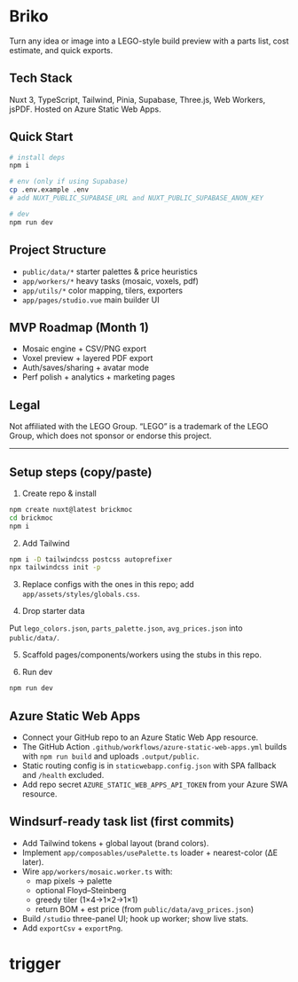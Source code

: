 # Briko

Turn any idea or image into a LEGO-style build preview with a parts list, cost estimate, and quick exports.

## Tech Stack
Nuxt 3, TypeScript, Tailwind, Pinia, Supabase, Three.js, Web Workers, jsPDF. Hosted on Azure Static Web Apps.

## Quick Start
```bash
# install deps
npm i

# env (only if using Supabase)
cp .env.example .env
# add NUXT_PUBLIC_SUPABASE_URL and NUXT_PUBLIC_SUPABASE_ANON_KEY

# dev
npm run dev
```

## Project Structure

- `public/data/*` starter palettes & price heuristics
- `app/workers/*` heavy tasks (mosaic, voxels, pdf)
- `app/utils/*` color mapping, tilers, exporters
- `app/pages/studio.vue` main builder UI

## MVP Roadmap (Month 1)

- Mosaic engine + CSV/PNG export
- Voxel preview + layered PDF export
- Auth/saves/sharing + avatar mode
- Perf polish + analytics + marketing pages

## Legal

Not affiliated with the LEGO Group. “LEGO” is a trademark of the LEGO Group, which does not sponsor or endorse this project.

---

## Setup steps (copy/paste)

1) Create repo & install
```bash
npm create nuxt@latest brickmoc
cd brickmoc
npm i
```

2) Add Tailwind
```bash
npm i -D tailwindcss postcss autoprefixer
npx tailwindcss init -p
```

3) Replace configs with the ones in this repo; add `app/assets/styles/globals.css`.

4) Drop starter data

Put `lego_colors.json`, `parts_palette.json`, `avg_prices.json` into `public/data/`.

5) Scaffold pages/components/workers using the stubs in this repo.

6) Run dev
```bash
npm run dev
```

## Azure Static Web Apps

- Connect your GitHub repo to an Azure Static Web App resource.
- The GitHub Action `.github/workflows/azure-static-web-apps.yml` builds with `npm run build` and uploads `.output/public`.
- Static routing config is in `staticwebapp.config.json` with SPA fallback and `/health` excluded.
- Add repo secret `AZURE_STATIC_WEB_APPS_API_TOKEN` from your Azure SWA resource.

## Windsurf-ready task list (first commits)

- Add Tailwind tokens + global layout (brand colors).
- Implement `app/composables/usePalette.ts` loader + nearest-color (ΔE later).
- Wire `app/workers/mosaic.worker.ts` with:
  - map pixels → palette
  - optional Floyd–Steinberg
  - greedy tiler (1×4→1×2→1×1)
  - return BOM + est price (from `public/data/avg_prices.json`)
- Build `/studio` three-panel UI; hook up worker; show live stats.
- Add `exportCsv` + `exportPng`.
# trigger
